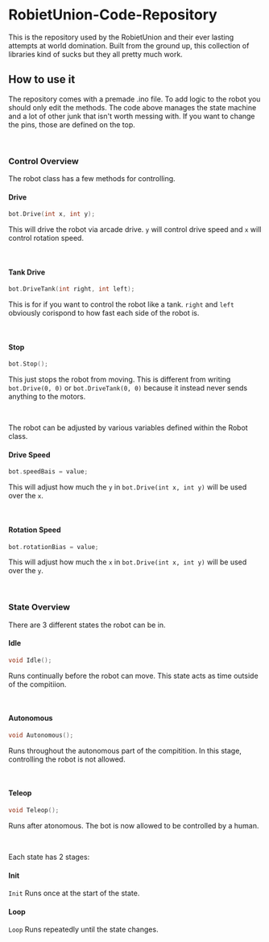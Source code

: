 # RobietUnion-Code-Repository

This is the repository used by the RobietUnion and their ever lasting attempts at world domination. Built from the ground up, this collection of libraries kind of sucks but they all pretty much work.

## How to use it

The repository comes with a premade .ino file. To add logic to the robot you should only edit the methods. The code above manages the state machine and a lot of other junk that isn't worth messing with. If you want to change the pins, those are defined on the top.

&nbsp;

### Control Overview

The robot class has a few methods for controlling.

#### Drive
```cpp
bot.Drive(int x, int y);
```
This will drive the robot via arcade drive. ```y``` will control drive speed and ```x``` will control rotation speed.

&nbsp;

#### Tank Drive
```cpp
bot.DriveTank(int right, int left);
```
This is for if you want to control the robot like a tank. ```right``` and ```left``` obviously corispond to how fast each side of the robot is.

&nbsp;

#### Stop
```cpp
bot.Stop();
```
This just stops the robot from moving. This is different from writing ```bot.Drive(0, 0)``` or ```bot.DriveTank(0, 0)``` because it instead never sends anything to the motors.

&nbsp;

The robot can be adjusted by various variables defined within the Robot class.

#### Drive Speed
```cpp
bot.speedBais = value;
```
This will adjust how much the ```y``` in ```bot.Drive(int x, int y)``` will be used over the ```x```.

&nbsp;

#### Rotation Speed
```cpp
bot.rotationBias = value;
```
This will adjust how much the ```x``` in ```bot.Drive(int x, int y)``` will be used over the ```y```.

&nbsp;

### State Overview

There are 3 different states the robot can be in.
&nbsp;

#### Idle
```cpp
void Idle();
```
Runs continually before the robot can move. This state acts as time outside of the compitiion.

&nbsp;

#### Autonomous
```cpp
void Autonomous();
```
Runs throughout the autonomous part of the compitition. In this stage, controlling the robot is not allowed.

&nbsp;

#### Teleop
```cpp
void Teleop();
```
Runs after atonomous. The bot is now allowed to be controlled by a human.

&nbsp;

Each state has 2 stages:
&nbsp;

#### Init
```Init```
Runs once at the start of the state.

#### Loop
```Loop```
Runs repeatedly until the state changes.

&nbsp;